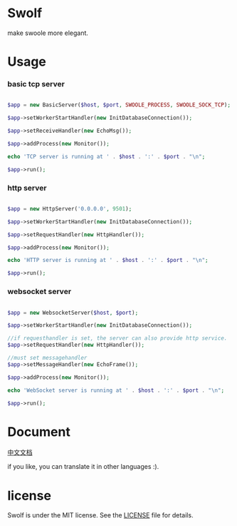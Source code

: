 # Swolf

make swoole more elegant.


# Usage

### basic tcp server

```php

$app = new BasicServer($host, $port, SWOOLE_PROCESS, SWOOLE_SOCK_TCP);

$app->setWorkerStartHandler(new InitDatabaseConnection());

$app->setReceiveHandler(new EchoMsg());

$app->addProcess(new Monitor());

echo 'TCP server is running at ' . $host . ':' . $port . "\n";

$app->run();

```


### http server
```php

$app = new HttpServer('0.0.0.0', 9501);

$app->setWorkerStartHandler(new InitDatabaseConnection());

$app->setRequestHandler(new HttpHandler());

$app->addProcess(new Monitor());

echo 'HTTP server is running at ' . $host . ':' . $port . "\n";

$app->run();

```

### websocket server
```php

$app = new WebsocketServer($host, $port);

$app->setWorkerStartHandler(new InitDatabaseConnection());

//if requesthandler is set, the server can also provide http service.
$app->setRequestHandler(new HttpHandler());

//must set messagehandler
$app->setMessageHandler(new EchoFrame());

$app->addProcess(new Monitor());

echo 'WebSocket server is running at ' . $host . ':' . $port . "\n";

$app->run();

```

# Document
[中文文档](https://docs.swolf.org)

if you like, you can translate it in other languages :).


# license
Swolf is under the MIT license. See the [LICENSE](https://github.com/php-swolf/Swolf/blob/master/LICENSE) file for details.

